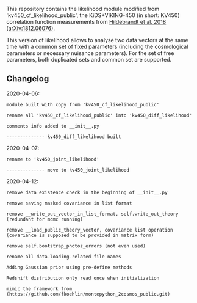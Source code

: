 This repository contains the likelihood module modified from 'kv450_cf_likelihood_public', the KiDS+VIKING-450 (in short: KV450) correlation function measurements from [Hildebrandt et al. 2018 (arXiv:1812.06076)](http://adsabs.harvard.edu/abs/2018arXiv181206076H).

This version of likelihood allows to analyse two data vectors at the same time with a common set of fixed parameters (including the cosmological parameters or necessary nuisance parameters). For the set of free parameters, both duplicated sets and common set are supported.

Changelog
---------

2020-04-06: 
    
    module built with copy from 'kv450_cf_likelihood_public'

    rename all 'kv450_cf_likelihood_public' into 'kv450_diff_likelihood'
    
    comments info added to __init__.py
    
    -------------- kv450_diff_likelihood built

2020-04-07:
    
    rename to 'kv450_joint_likelihood'

    -------------- move to kv450_joint_likelihood

2020-04-12:
    
    remove data existence check in the beginning of __init__.py

    remove saving masked covariance in list format

    remove __write_out_vector_in_list_format, self.write_out_theory (redundant for mcmc running)

    remove __load_public_theory_vector, covariance list operation (covariance is supposed to be provided in matrix form)

    remove self.bootstrap_photoz_errors (not even used)

    rename all data-loading-related file names

    Adding Gaussian prior using pre-define methods

    Redshift distribution only read once when initialization

    mimic the framework from (https://github.com/fkoehlin/montepython_2cosmos_public.git)
